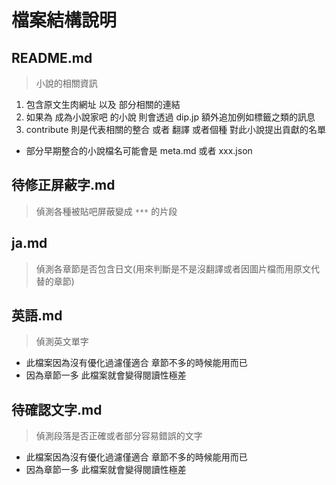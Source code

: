 # 檔案結構說明


## README.md

> 小說的相關資訊

1. 包含原文生肉網址 以及 部分相關的連結
2. 如果為 成為小說家吧 的小說 則會透過 dip.jp 額外追加例如標籤之類的訊息
3. contribute 則是代表相關的整合 或者 翻譯 或者個種 對此小說提出貢獻的名單

* 部分早期整合的小說檔名可能會是 meta.md 或者 xxx.json


## 待修正屏蔽字.md

> 偵測各種被貼吧屏蔽變成 `***` 的片段

## ja.md

> 偵測各章節是否包含日文(用來判斷是不是沒翻譯或者因圖片檔而用原文代替的章節)

## 英語.md

> 偵測英文單字

* 此檔案因為沒有優化過濾僅適合 章節不多的時候能用而已
* 因為章節一多 此檔案就會變得閱讀性極差

## 待確認文字.md

> 偵測段落是否正確或者部分容易錯誤的文字

* 此檔案因為沒有優化過濾僅適合 章節不多的時候能用而已
* 因為章節一多 此檔案就會變得閱讀性極差
